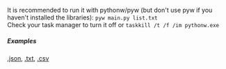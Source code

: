 It is recommended to run it with pythonw/pyw (but don't use pyw if you haven't installed the libraries): ```pyw main.py list.txt```\
Check your task manager to turn it off or ```taskkill /t /f /im pythonw.exe```

##### Examples
<a href='https://github.com/FastFingertips/random-notifier/blob/822514e267a485ef9d87c25d0948805fa7e5e385/list.json'>.json</a>,
<a href='https://github.com/FastFingertips/random-notifier/blob/23880aa8effb960ace995a521ba8c9e85a1d2d49/list.txt'>.txt</a>,
<a href='https://github.com/FastFingertips/random-notifier/blob/23880aa8effb960ace995a521ba8c9e85a1d2d49/list.csv'>.csv</a>
